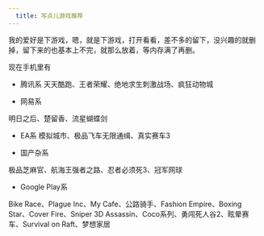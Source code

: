 ```yaml
---
  title: 写点儿游戏推荐
---
```


我的爱好是下游戏，嗯，就是下游戏，打开看看，差不多的留下，没兴趣的就删掉，留下来的也基本上不完，就那么放着，等内存满了再删。

<!-- more -->

现在手机里有

- 腾讯系
天天酷跑、王者荣耀、绝地求生刺激战场、疯狂动物城

- 网易系

明日之后、楚留香、流星蝴蝶剑

- EA系
模拟城市、极品飞车无限通缉、真实赛车3

- 国产杂系

极品芝麻官、航海王强者之路、忍者必须死3、冠军网球

- Google Play系

Bike Race、Plague Inc、My Cafe、公路骑手、Fashion Empire、Boxing Star、Cover Fire、Sniper 3D Assassin、Coco系列、勇闯死人谷2、眩晕赛车、Survival on Raft、梦想家居